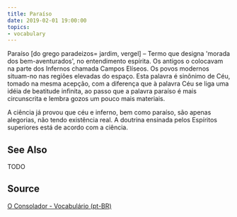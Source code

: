 ```yaml
---
title: Paraíso
date: 2019-02-01 19:00:00
topics:
- vocabulary
---
```


Paraíso [do grego paradeizos= jardim, vergel] – Termo que designa 'morada dos bem-aventurados', no entendimento espírita. Os antigos o colocavam na parte dos Infernos chamada Campos Elíseos. Os povos modernos situam-no nas regiões elevadas do espaço. Esta palavra é sinônimo de Céu, tomado na mesma acepção, com a diferença que à palavra Céu se liga uma idéia de beatitude infinita, ao passo que a palavra paraíso é mais circunscrita e lembra gozos um pouco mais materiais.

A ciência já provou que céu e inferno, bem como paraíso, são apenas alegorias, não tendo existência real. A doutrina ensinada pelos Espíritos superiores está de acordo com a ciência.


## See Also
TODO

## Source
[O Consolador - Vocabulário (pt-BR)](http://www.oconsolador.com.br/linkfixo/vocabulario/principal.html)
